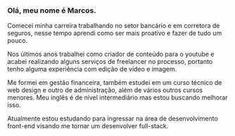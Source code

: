 ### Olá, meu nome é Marcos.

Comecei minha carreira trabalhando no setor bancário e em corretora de seguros, nesse tempo aprendi como ser mais proativo e fazer de tudo um pouco.

Nos últimos anos trabalhei como criador de conteúdo para o youtube e acabei realizando alguns serviços de freelancer no processo, portanto tenho alguma experiência com edição de vídeo e imagem.

Me formei em gestão financeira, também estudei em um curso técnico de web design e outro de administração, além de vários outros cursos menores. Meu inglês é de nível intermediário mas estou buscando melhorar isso.

Atualmente estou estudando para ingressar na área de desenvolvimento front-end visando me tornar um desenvolver full-stack.

<!--
**MVinsos/MVinsos** is a ✨ _special_ ✨ repository because its `README.md` (this file) appears on your GitHub profile.

Here are some ideas to get you started:

- 🔭 I’m currently working on ...
- 🌱 I’m currently learning ...
- 👯 I’m looking to collaborate on ...
- 🤔 I’m looking for help with ...
- 💬 Ask me about ...
- 📫 How to reach me: ...
- 😄 Pronouns: ...
- ⚡ Fun fact: ...
-->
